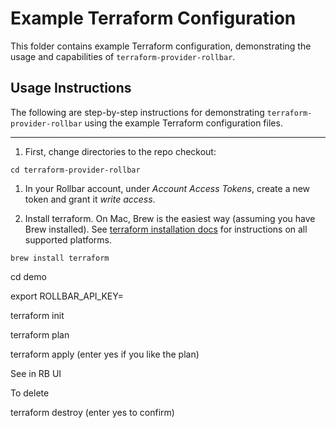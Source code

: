 Example Terraform Configuration
===============================

This folder contains example Terraform configuration, demonstrating the usage
and capabilities of `terraform-provider-rollbar`.


Usage Instructions
------------------

The following are step-by-step instructions for demonstrating
`terraform-provider-rollbar` using the example Terraform configuration files.

-----

1. First, change directories to the repo checkout:
```shell
cd terraform-provider-rollbar
```

1. In your Rollbar account, under _Account Access Tokens_, create a new token and
grant it _write access_.

1. Install terraform. On Mac, Brew is the easiest way (assuming you have Brew
installed).  See [terraform installation
docs](https://learn.hashicorp.com/tutorials/terraform/install-cli) for
instructions on all supported platforms.
```shell
brew install terraform
```


cd demo

export ROLLBAR_API_KEY=<yourNewToken>

terraform init

terraform plan

terraform apply (enter yes if you like the plan)

See in RB UI

To delete

terraform destroy (enter yes to confirm)